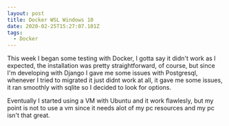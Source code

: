 ```yaml
---
layout: post
title: Docker WSL Windows 10
date: 2020-02-25T15:27:07.101Z
tags:
  - Docker
---
```

This week I began some testing with Docker, I gotta say it didn't work as I expected, the installation was pretty straightforward, of course, but since I'm developing with Django I gave me some issues with Postgresql, whenever I tried to migrated it just didnt work at all, it gave me some issues, it ran smoothly with sqlite so I decided to look for options. 

Eventually I started using a VM with Ubuntu and it work flawlesly, but my point is not to use a vm since it needs alot of my pc resources and my pc isn't that great. 
